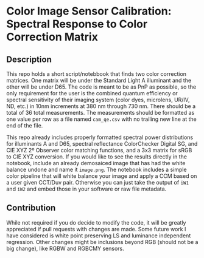 # Color Image Sensor Calibration: Spectral Response to Color Correction Matrix

## Description

This repo holds a short script/notebbook that finds two color correction matrices. One matrix will be under the Standard Light A illuminant and the other will be under D65. The code is meant to be as PnP as possible, so the only requirement for the user is the combined quantum efficiency or spectral sensitivity of their imaging system (color dyes, microlens, UR/IV, ND, etc.) in 10nm increments at 380 nm through 730 nm. There should be a total of 36 total measurements. The measurements should be formatted as one value per row as a file named `cam_qe.csv` with no trailing new line at the end of the file.



This repo already includes properly formatted spectral power distributions for illuminants A and D65, spectral reflectance ColorChecker Digital SG, and CIE XYZ 2º Observer color matching functions, and a 3x3 matrix for sRGB to CIE XYZ conversion. If you would like to see the results directly in the notebook, include an already demosaiced image that has had the white balance undone and name it `image.png`. The notebook includes a simple color pipeline that will white balance your image and apply a CCM based on a user given CCT/Duv pair. Otherwise you can just take the output of `iW1` and `iW2` and embed those in your software or raw file metadata.



## Contribution

While not required if you do decide to modify the code, it will be greatly appreciated if pull requests with changes are made. Some future work I have considered is white point preserving LS and luminance independent regression. Other changes might be inclusions beyond RGB (should not be a big change), like RGBW and RGBCMY sensors.
